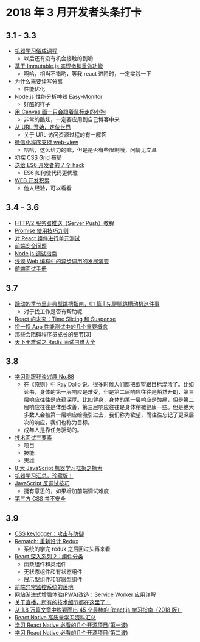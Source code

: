 # 2018 年 3 月开发者头条打卡

## 3.1 - 3.3

* [机器学习俗成课程](https://developers.google.cn/machine-learning/crash-course/glossary)
  * 以后还有没有机会接触的到哟
* [基于 Immutable.js 实现撤销重做功能](https://qianduan.group/posts/5a956f860cf6b624d2239cae)
  * 啊哈，相当不错哟，等我 react 进阶时，一定实践一下
* [为什么需要读写分离](http://raye.wang/2018/02/03/springboot-mybatis-du-xie-fen-chi-pei-zhi/)
  * 性能优化
* [Node.js 性能分析神器 Easy-Monitor](https://blog.fundebug.com/2018/02/28/nodejs-performance-tool-easy-monitor/)
  * 好酷的样子
* [用 Canvas 画一只会跟着鼠标走的小狗](https://zhuanlan.zhihu.com/p/34139676)
  * 非常的酷炫，一定要应用到自己博客中来
* [从 URL 开始，定位世界](http://insights.thoughtworks.cn/url-locates-the-world/)
  * 关于 URL 访问资源过程的有一解答
* [微信小程序支持 web-view](https://mp.weixin.qq.com/s/6oB0EbtRCJOk-e2GqPAN3w)
  * 哈哈，这么给力的嘛，但是是否有些限制哦，闲情见文章
* [初探 CSS Grid 布局](https://www.liayal.com/article/5a96599bca0de01ec9713c43)
* [送给 ES6 开发者的 7 个 hack](https://mp.weixin.qq.com/s?__biz=MzI3MjA3MTY3Mw==&mid=2247483689&idx=1&sn=aa928bb4af14118c784bb5da63639844&chksm=eb396fbfdc4ee6a939dbc20bf52538d07ca98bec211535f0a07e3f3229f4164f602c811bbb16#rd)
  * ES6 如何使代码更优雅
* [WEB 开发积累](http://blog.404mzk.com/)
  * 他人经验，可以看看

## 3.4 - 3.6

* [HTTP/2 服务器推送（Server Push）教程](http://www.ruanyifeng.com/blog/2018/03/http2_server_push.html)
* [Promise 使用技巧九则](https://qianduan.group/posts/5a9be8980cf6b624d2239cbd)
* [对 React 组件进行单元测试](https://mp.weixin.qq.com/s/oE944uljXsWbnJQPCqjYIA)
* [前端安全问题](https://mp.weixin.qq.com/s/d_4gUc3Ay_He4fintNXw6Q)
* [Node.js 调试指南](https://github.com/nswbmw/node-in-debugging/)
* [浅谈 Web 编程中的异步调用的发展演变](https://mp.weixin.qq.com/s/HoTmRrsCSbLAAben2VeAFg)
* [前端面试手册](https://github.com/yangshun/front-end-interview-handbook/)

## 3.7

* [躁动的季节里非典型跳槽指南，01 篇 | 先聊聊跳槽动机这件事](https://mp.weixin.qq.com/s/zHwIn8ygXNwAakSE_WL4Bw)
  * 对于找工作是否有帮助呢
* [React 的未来：Time Slicing 和 Suspense](https://mp.weixin.qq.com/s/T7f7pP2mpQ-G9nDCsT65pg)
* [捋一捋 App 性能测试中的几个重要概念](https://mp.weixin.qq.com/s/qD39G0IxhqyT_Iekxte2lQ)
* [那些会阻碍程序员成长的细节[3]](https://mp.weixin.qq.com/s/4jj26NPCIVfMsAY_M7WH_A)
* [天下无难试之 Redis 面试刁难大全](https://mp.weixin.qq.com/s/507jyNbL4xCkxyW6Xk15Xg)

## 3.8

* [学习别跟我谈兴趣 No.88](http://mp.weixin.qq.com/s/6zVBuQQTepLSXjkLA5qEqA)
  * 在《原则》中 Ray Dalio 说，很多时候人们都把欲望跟目标混淆了。比如读书，身体的第一层响应是难受，但是第二层响应往往是豁然开朗，第三层响应往往是底蕴深厚。比如健身，身体的第一层响应是酸痛，但是第二层响应往往是体型改善，第三层响应往往是身体稍微健康一些。但是绝大多数人会被第一层响应给吸引过去，我们称为欲望，而往往忘记了更深层次的响应，我们也称为目标。
  * 成年人是靠任务驱动的。
* [技术面试三要素](http://mp.weixin.qq.com/s/4b3KO0zTvrDfWVCVNiuqmQ)
  * 项目
  * 技能
  * 思维
* [8 大 JavaScript 机器学习框架之探索](http://mp.weixin.qq.com/s/X0k2JPze7x8nkSxkoHtWnw)
* [机器学习汇总，珍藏版！](https://mp.weixin.qq.com/s/4EQX3hI2BbK7X422Qw41aw)
* [JavaScript 反调试技巧](http://www.freebuf.com/articles/system/163579.html)
  * 挺有意思的，如果增加前端调试难度
* [第三方 CSS 并不安全](http://zcfy.cc/article/third-party-css-is-not-safe)

## 3.9

* [CSS keylogger：攻击与防御](https://blog.techbridge.cc/2018/03/02/css-key-logger/)
* [Rematch: 重新设计 Redux](https://qianduan.group/posts/5a9df5120cf6b624d2239cc2)
  * 系统的学完 redux 之后回过头再来看
* [React 深入系列 2：组件分类](https://mp.weixin.qq.com/s/XSYZP5jJMuVK4fYIQ5Tb4A)
  * 函数组件和类组件
  * 无状态组件和有状态组件
  * 展示型组件和容器型组件
* [前端异常监控系统的落地](https://zhuanlan.zhihu.com/p/26085642)
* [网站渐进式增强体验(PWA)改造：Service Worker 应用详解](https://lzw.me/a/pwa-service-worker.html)
* [关于直播，所有的技术细节都在这里了！](https://jiasuhui.com/archives/75121)
* [从 1.8 万篇文章中脱颖而出 45 个最棒的 React.js 学习指南（2018 版）](https://zhuanlan.zhihu.com/p/33207643)
* [React Native 高质量学习资料汇总](https://www.jianshu.com/p/454f2e6f28e9)
* [学习 React Native 必看的几个开源项目(第一波)](http://www.lcode.org/study-react-native-opensource-one/)
* [学习 React Native 必看的几个开源项目(第二波)](https://juejin.im/entry/575f498c128fe100577336b2)
